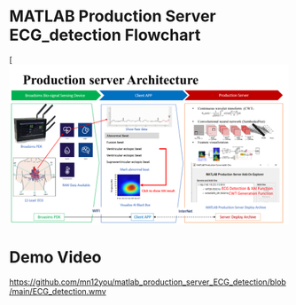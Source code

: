 # MATLAB Production Server ECG_detection Flowchart
[![IMAGE ALT TEXT](https://github.com/mn12you/matlab_production_server_ECG_detection/blob/main/production.png)
# Demo Video
https://github.com/mn12you/matlab_production_server_ECG_detection/blob/main/ECG_detection.wmv
